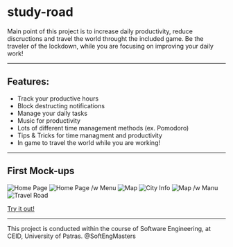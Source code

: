 # study-road

Main point of this project is to increase daily productivity, reduce discructions and travel the world throught the included game.
Be the traveler of the lockdown, while you are focusing on improving your daily work!

---
## Features:
* Track your productive hours
* Block destructing notifications
* Manage your daily tasks
* Music for productivity
* Lots of different time management methods (ex. Pomodoro)
* Tips & Tricks for time managment and productivity
* In game to travel the world while you are working!

---
## First Mock-ups
![Home Page](/mock-ups/home-page.png)
![Home Page /w Menu](/mock-ups/home-page-w-menu.png)
![Map](/mock-ups/map.png)
![City Info](/mock-ups/city-info.png) 
![Map /w Manu](/mock-ups/map-w-menu.png)
![Travel Road](/mock-ups/travel-raod.png)

[Try it out!](https://www.figma.com/proto/KkqsEYQiyYm093T07isvRj/Study-Road-Mockup?page-id=0%3A1&node-id=2%3A2&viewport=118%2C552%2C0.46647611260414124&scaling=scale-down)


---
This project is conducted within the course of Software Engineering, at CEID, University of Patras.
@SoftEngMasters
